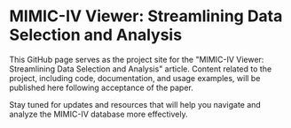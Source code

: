 # MIMIC-IV Viewer: Streamlining Data Selection and Analysis

This GitHub page serves as the project site for the "MIMIC-IV Viewer: Streamlining Data Selection and Analysis" article. Content related to the project, including code, documentation, and usage examples, will be published here following acceptance of the paper.

Stay tuned for updates and resources that will help you navigate and analyze the MIMIC-IV database more effectively.
